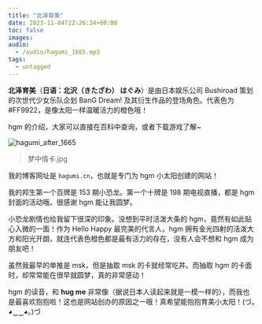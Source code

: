 ```yaml
---
title: "北泽育美"
date: 2023-11-04T22:26:34+08:00
toc: false
images: 
audio:
  - /audio/hagumi_1665.mp3
tags:
  - untagged
---
```


**北泽育美**（**日语：北沢（きたざわ） はぐみ**）是由日本娱乐公司 Bushiroad 策划的次世代少女乐队企划 BanG Dream! 及其衍生作品的登场角色。代表色为 #FF9922，是像太阳一样温暖活力的橙色哦！

hgm 的介绍，大家可以直接在百科中查询，或者下载游戏了解~

![hagumi_after_1665](/images/hagumi_after_1665.png)

> 梦中情卡.jpg

我的博客网址是 `hagumi.cn`，也就是专门为 hgm 小太阳创建的网站！

我的邦生第一个百牌是 153 期小恐龙。第一个十牌是 198 期电视直播，都是 hgm 封面的活动哦。很感谢 hgm 能让我圆梦。

小恐龙剧情也给我留下很深的印象。没想到平时活泼大条的 hgm，竟然有如此贴心入微的一面！作为 Hello Happy 最完美的代言人，hgm 拥有金光四射的活泼大方和阳光开朗，就连代表色橙色都是最有活力的存在，没有人会不想和 hgm 成为朋友吧！

虽然我最早的单推是 msk，但是抽取 msk 的卡就经常吃井。而抽取 hgm 的卡面时，却常常能在很早就圆梦，真的非常感动！

hgm 的读音，和 **hug me** 非常像（据说日本人读起来就是一模一样的），而我也是最喜欢抱抱啦！这也是网站创办的原因之一哦！真希望能抱抱育美小太阳！(づ｡◕‿‿◕｡)づ
